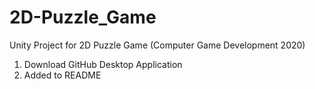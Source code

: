 # 2D-Puzzle_Game
Unity Project for 2D Puzzle Game (Computer Game Development 2020)

1. Download GitHub Desktop Application
2. Added to README